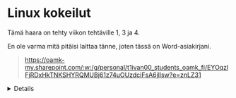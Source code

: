 # Linux kokeilut
Tämä haara on tehty viikon tehtäville 1, 3 ja 4.

En ole varma mitä pitäisi laittaa tänne, joten tässä on Word-asiakirjani.
> https://oamk-my.sharepoint.com/:w:/g/personal/t1ivan00_students_oamk_fi/EYOqzlFjRDxHkTNKSHYRQMUBj61z74uOUzdciFsA6jllsw?e=znLZ31
<details>
  Yhteensä 29 sivua.
</details>

